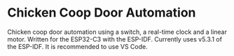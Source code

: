 Chicken Coop Door Automation
========

Chicken coop door automation using a switch, a real-time clock and a linear motor.
Written for the ESP32-C3 with the ESP-IDF.  Currently uses v5.3.1 of the ESP-IDF. It is recommended
to use VS Code.
